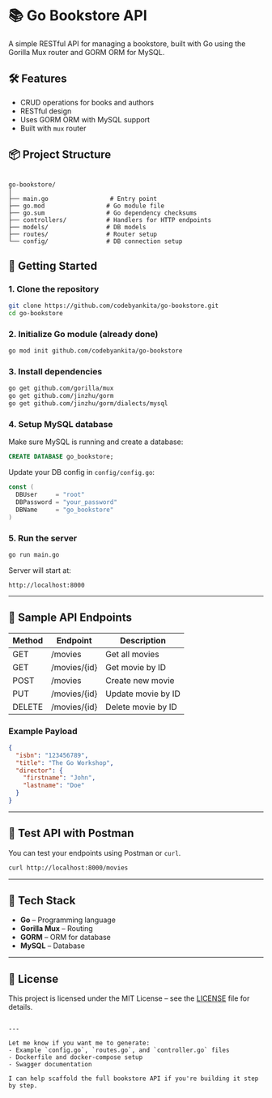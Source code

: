 # 📚 Go Bookstore API

A simple RESTful API for managing a bookstore, built with Go using the Gorilla Mux router and GORM ORM for MySQL.

## 🛠️ Features

- CRUD operations for books and authors
- RESTful design
- Uses GORM ORM with MySQL support
- Built with `mux` router

## 📦 Project Structure

```

go-bookstore/
│
├── main.go                 # Entry point
├── go.mod                 # Go module file
├── go.sum                 # Go dependency checksums
├── controllers/           # Handlers for HTTP endpoints
├── models/                # DB models
├── routes/                # Router setup
└── config/                # DB connection setup

````

## 🚀 Getting Started

### 1. Clone the repository

```bash
git clone https://github.com/codebyankita/go-bookstore.git
cd go-bookstore
````

### 2. Initialize Go module (already done)

```bash
go mod init github.com/codebyankita/go-bookstore
```

### 3. Install dependencies

```bash
go get github.com/gorilla/mux
go get github.com/jinzhu/gorm
go get github.com/jinzhu/gorm/dialects/mysql
```

### 4. Setup MySQL database

Make sure MySQL is running and create a database:

```sql
CREATE DATABASE go_bookstore;
```

Update your DB config in `config/config.go`:

```go
const (
  DBUser     = "root"
  DBPassword = "your_password"
  DBName     = "go_bookstore"
)
```

### 5. Run the server

```bash
go run main.go
```

Server will start at:

```
http://localhost:8000
```

---

## 📌 Sample API Endpoints

| Method | Endpoint     | Description        |
| ------ | ------------ | ------------------ |
| GET    | /movies      | Get all movies     |
| GET    | /movies/{id} | Get movie by ID    |
| POST   | /movies      | Create new movie   |
| PUT    | /movies/{id} | Update movie by ID |
| DELETE | /movies/{id} | Delete movie by ID |

### Example Payload

```json
{
  "isbn": "123456789",
  "title": "The Go Workshop",
  "director": {
    "firstname": "John",
    "lastname": "Doe"
  }
}
```

---

## 🧪 Test API with Postman

You can test your endpoints using Postman or `curl`.

```bash
curl http://localhost:8000/movies
```

---

## 🧰 Tech Stack

* **Go** – Programming language
* **Gorilla Mux** – Routing
* **GORM** – ORM for database
* **MySQL** – Database

---

## 📄 License

This project is licensed under the MIT License – see the [LICENSE](LICENSE) file for details.

```

---

Let me know if you want me to generate:
- Example `config.go`, `routes.go`, and `controller.go` files
- Dockerfile and docker-compose setup
- Swagger documentation

I can help scaffold the full bookstore API if you're building it step by step.
```

